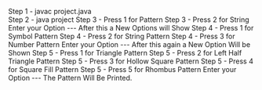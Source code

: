 Step 1 - javac project.java  
Step 2 - java project
Step 3 - Press 1 for Pattern
Step 3 - Press 2 for String
Enter your Option ---
After this a New Options will Show
Step 4 - Press 1 for Symbol Pattern
Step 4 - Press 2 for String Pattern
Step 4 - Press 3 for Number Pattern
Enter your Option ---
After this again a New Option Will be Shown
Step 5 - Press 1 for Triangle Pattern
Step 5 - Press 2 for Left Half Triangle Pattern
Step 5 - Press 3 for Hollow Square Pattern
Step 5 - Press 4 for Square Fill Pattern
Step 5 - Press 5 for Rhombus Pattern
Enter your Option ---
The Pattern Will Be Printed.
